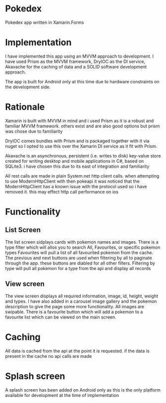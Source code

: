 # Pokedex
Pokedex app written in Xamarin.Forms

# Implementation
I have implemented this app using an MVVM approach to development.
I have used Prism as the MVVM framework, DryIOC as the DI service, Akavache for the caching of data and a SOLID software development approach.

The app is built for Android only at this time due to hardware constraints on the development side.

# Rationale
Xamarin is built with MVVM in mind and i used Prism as it is a robust and familiar MVVM framework. others exist and are also good options but prism was chose due to familiarity

DryIOC comes bundles with Prism and is packaged together with it via nuget so I opted to use this over the Xamarin DI service as it fit with Prism.

Akavache is an asynchronous, persistent (i.e. writes to disk) key-value store created for writing desktop and mobile applications in C#, based on SQLite3. i have chosen this due to its east of integration and familiarity

All rest calls are made in plain System.net http client calls. when attempting to use ModernHttpClient with then pokeapi it was noticed that the ModernHttpClient has a known issue with the protocol used so i have removed it. this may effect http call performance on ios

# Functionality
## List Screen
The list screen sidplays cards with pokemon names and images.
There is a type filter which will allos you to search All, Favourites, or specific pokemon types
Favourites will pull a list of all favourited pokemon from the cache.
The previous and next buttons are used when filtering by all to paginate through the app. these buttons are diabled for all other filters.
Filtering by type will pull all pokemon for a type from the api and display all records

## View screen
The view screen displays all required information, image, id, height, weight and types.
I have also added in a carousel image gallery and the pokemon description to give the page some more functionality.
All images are swipable.
There is a favourite button which will add a pokemon to a favourite list which can be viewed on the main screen.

# Caching
All data is cached from the api at the point it is requested.
if the data is present in the cache no api calls are made

# Splash screen
A splash screen has been added on Android only as this is the only platform available for development at the time of implementation


